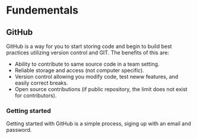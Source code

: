 # Fundementals

## GitHub

GitHub is a way for you to start storing code and begin to build best practices utilizing version control and GIT. The benefits of this are:
  - Ability to contribute to same source code in a team setting.
  - Reliable storage and access (not computer specific).
  - Version control allowing you modify code, test neww features, and easily correct breaks.
  - Open source contributions (if public repository, the limit does not exist for contributors).

### Getting started

Getting started with GitHub is a simple process, siging up with an email and password. 
